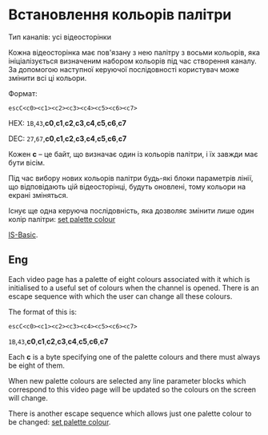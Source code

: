 # Встановлення кольорів палітри

Тип каналів: усі відеосторінки

Кожна відеосторінка має пов'язану з нею палітру з восьми кольорів, яка ініціалізується визначеним набором кольорів під час створення каналу. За допомогою наступної керуючої послідовності користувач може змінити всі ці кольори.

Формат:

`escC<c0><c1><c2><c3><c4><c5><c6><c7>`

HEX: `1B`,`43`,**c0**,**c1**,**c2**,**c3**,**c4**,**c5**,**c6**,**c7**

DEC: `27`,`67`,**c0**,**c1**,**c2**,**c3**,**c4**,**c5**,**c6**,**c7**

Кожен **c** – це байт, що визначає один із кольорів палітри, і їх завжди має бути вісім.

Під час вибору нових кольорів палітри будь-які блоки параметрів лінії, що відповідають цій відеосторінці, будуть оновлені, тому кольори на екрані зміняться.

Існує ще одна керуюча послідовність, яка дозволяє змінити лише один колір палітри: [set palette colour](1b63-video.md)

[IS-Basic](../../is-basic_man-en/man_vo-palette.md).

## Eng
Each video page has a palette of eight colours associated with it which is initialised to a useful set of colours when the channel is opened. There is an escape sequence with which the user can change all these colours.

The format of this is:

`escC<c0><c1><c2><c3><c4><c5><c6><c7>`

`1B`,`43`,**c0**,**c1**,**c2**,**c3**,**c4**,**c5**,**c6**,**c7**

Each **c** is a byte specifying one of the palette colours and there must always be eight of them.

When new palette colours are selected any line parameter blocks which correspond to this video page will be updated so the colours on the screen will change.

There is another escape sequence which allows just one palette colour to be changed: [set palette colour](1b63-video.md).